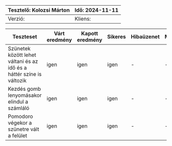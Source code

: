 | Tesztelő: Kolozsi Márton  | Idő: 2024-11-11 |
|---------------------------|-----------------|
| Verzió:     | Kliens:  |


| Teszteset | Várt eredmény | Kapott eredmény | Sikeres | Hibaüzenet | Megjegyzés |
|------------------------------------------------------------------------------------|---------------|-----------------|---------|------------|------------|
|  Szünetek között lehet váltani és az idő és a háttér színe is változik  |    igen     |    igen      |  igen   |     -      |      -     |
|  Kezdés gomb lenyomásakor elindul a számláló   |      igen     |      igen       |  igen   |       -    |     -      |
|    Pomodoro végekor a szünetre vált a felület   |     igen      |      igen       |   igen  |    -       |    -       |

